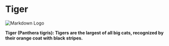 <!-- Title h1 : Name Animal -->
# Tiger

<!--   Image Animal -->
![Markdown Logo](https://encrypted-tbn0.gstatic.com/images?q=tbn:ANd9GcRAuHrS2SRkqDD6MnDunYrYEc14mlkS7gx1eQ&s)

**Tiger (Panthera tigris): Tigers are the largest of all big cats, recognized by their orange coat with black stripes.**